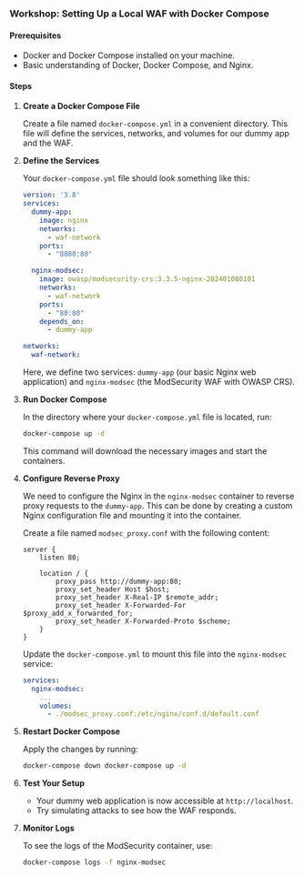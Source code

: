### Workshop: Setting Up a Local WAF with Docker Compose

#### Prerequisites

- Docker and Docker Compose installed on your machine.
- Basic understanding of Docker, Docker Compose, and Nginx.

#### Steps

1. **Create a Docker Compose File**
   
   Create a file named `docker-compose.yml` in a convenient directory. This file will define the services, networks, and volumes for our dummy app and the WAF.

2. **Define the Services**
   
   Your `docker-compose.yml` file should look something like this:
   
   ```yaml
   version: '3.8'
   services:
     dummy-app:
       image: nginx
       networks:
         - waf-network
       ports:
         - "8080:80"
   
     nginx-modsec:
       image: owasp/modsecurity-crs:3.3.5-nginx-202401080101
       networks:
         - waf-network
       ports:
         - "80:80"
       depends_on:
         - dummy-app
   
   networks:
     waf-network:
   ```
   
   Here, we define two services: `dummy-app` (our basic Nginx web application) and `nginx-modsec` (the ModSecurity WAF with OWASP CRS).

3. **Run Docker Compose**
   
   In the directory where your `docker-compose.yml` file is located, run:
   
   ```bash
   docker-compose up -d
   ```
   
   This command will download the necessary images and start the containers.

4. **Configure Reverse Proxy**
   
   We need to configure the Nginx in the `nginx-modsec` container to reverse proxy requests to the `dummy-app`. This can be done by creating a custom Nginx configuration file and mounting it into the container.
   
   Create a file named `modsec_proxy.conf` with the following content:
   
   ```nginx
   server {
       listen 80;
   
       location / {
           proxy_pass http://dummy-app:80;
           proxy_set_header Host $host;
           proxy_set_header X-Real-IP $remote_addr;
           proxy_set_header X-Forwarded-For $proxy_add_x_forwarded_for;
           proxy_set_header X-Forwarded-Proto $scheme;
       }
   }
   ```
   
   Update the `docker-compose.yml` to mount this file into the `nginx-modsec` service:
   
   ```yaml
   services:
     nginx-modsec:
       ...
       volumes:
         - ./modsec_proxy.conf:/etc/nginx/conf.d/default.conf
   ```

5. **Restart Docker Compose**
   
   Apply the changes by running:
   
   ```bash
   docker-compose down docker-compose up -d
   ```

6. **Test Your Setup**
   
   - Your dummy web application is now accessible at `http://localhost`.
   - Try simulating attacks to see how the WAF responds.

7. **Monitor Logs**
   
   To see the logs of the ModSecurity container, use:
   
   ```bash
   docker-compose logs -f nginx-modsec
   ```
